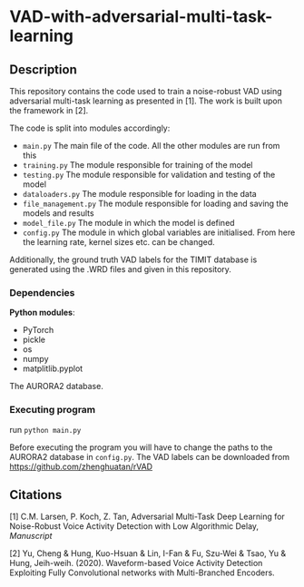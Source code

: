 # VAD-with-adversarial-multi-task-learning
## Description
This repository contains the code used to train a noise-robust VAD using adversarial multi-task learning as presented in [1]. The work is built upon the framework in [2].

The code is split into modules accordingly:

* ```main.py``` The main file of the code. All the other modules are run from this
* ```training.py``` The module responsible for training of the model
* ```testing.py``` The module responsible for validation and testing of the model
* ```dataloaders.py``` The module responsible for loading in the data
* ```file_management.py``` The module responsible for loading and saving the models and results
* ```model_file.py``` The module in which the model is defined
* ```config.py``` The module in which global variables are initialised. From here the learning rate, kernel sizes etc. can be changed.

Additionally, the ground truth VAD labels for the TIMIT database is generated using the .WRD files and given in this repository.

### Dependencies
**Python modules**:
* PyTorch
* pickle
* os
* numpy
* matplitlib.pyplot

The AURORA2 database.
### Executing program
run ```python main.py```

Before executing the program you will have to change the paths to the AURORA2 database in ```config.py```. The VAD labels can be downloaded from https://github.com/zhenghuatan/rVAD
## Citations
[1] C.M. Larsen, P. Koch, Z. Tan, Adversarial Multi-Task Deep Learning for Noise-Robust Voice Activity Detection with Low Algorithmic Delay, _Manuscript_

[2] Yu, Cheng & Hung, Kuo-Hsuan & Lin, I-Fan & Fu, Szu-Wei & Tsao, Yu & Hung, Jeih-weih. (2020). Waveform-based Voice Activity Detection Exploiting Fully Convolutional networks with Multi-Branched Encoders. 




